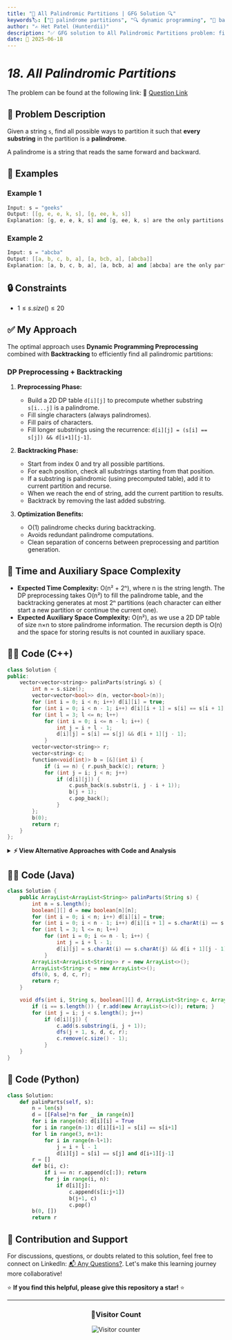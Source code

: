 ```yaml
---
title: "🎯 All Palindromic Partitions | GFG Solution 🔍"
keywords🏷️: ["🎯 palindrome partitions", "🔍 dynamic programming", "📍 backtracking", "📈 string processing", "📘 GFG", "🏁 competitive programming", "📚 DSA"]
author: "✍️ Het Patel (Hunterdii)"
description: "✅ GFG solution to All Palindromic Partitions problem: find all ways to partition string into palindromic substrings using DP preprocessing and backtracking. 🚀"
date: 📅 2025-06-18
---
```


# *18. All Palindromic Partitions*

The problem can be found at the following link: 🔗 [Question Link](https://www.geeksforgeeks.org/problems/find-all-possible-palindromic-partitions-of-a-string/1)

## **🧩 Problem Description**

Given a string `s`, find all possible ways to partition it such that **every substring** in the partition is a **palindrome**.

A palindrome is a string that reads the same forward and backward.

## **📘 Examples**

### Example 1

```cpp
Input: s = "geeks"
Output: [[g, e, e, k, s], [g, ee, k, s]]
Explanation: [g, e, e, k, s] and [g, ee, k, s] are the only partitions of "geeks" where each substring is a palindrome.
```

### Example 2

```cpp
Input: s = "abcba"
Output: [[a, b, c, b, a], [a, bcb, a], [abcba]]
Explanation: [a, b, c, b, a], [a, bcb, a] and [abcba] are the only partitions of "abcba" where each substring is a palindrome.
```

## **🔒 Constraints**

* $1 \le s.size() \le 20$

## **✅ My Approach**

The optimal approach uses **Dynamic Programming Preprocessing** combined with **Backtracking** to efficiently find all palindromic partitions:

### **DP Preprocessing + Backtracking**

1. **Preprocessing Phase:**
   * Build a 2D DP table `d[i][j]` to precompute whether substring `s[i...j]` is a palindrome.
   * Fill single characters (always palindromes).
   * Fill pairs of characters.
   * Fill longer substrings using the recurrence: `d[i][j] = (s[i] == s[j]) && d[i+1][j-1]`.

2. **Backtracking Phase:**
   * Start from index 0 and try all possible partitions.
   * For each position, check all substrings starting from that position.
   * If a substring is palindromic (using precomputed table), add it to current partition and recurse.
   * When we reach the end of string, add the current partition to results.
   * Backtrack by removing the last added substring.

3. **Optimization Benefits:**
   * O(1) palindrome checks during backtracking.
   * Avoids redundant palindrome computations.
   * Clean separation of concerns between preprocessing and partition generation.

## 📝 Time and Auxiliary Space Complexity

* **Expected Time Complexity:** O(n² + 2ⁿ), where n is the string length. The DP preprocessing takes O(n²) to fill the palindrome table, and the backtracking generates at most 2ⁿ partitions (each character can either start a new partition or continue the current one).
* **Expected Auxiliary Space Complexity:** O(n²), as we use a 2D DP table of size n×n to store palindrome information. The recursion depth is O(n) and the space for storing results is not counted in auxiliary space.

## **🧑‍💻 Code (C++)**

```cpp
class Solution {
public:
    vector<vector<string>> palinParts(string& s) {
        int n = s.size();
        vector<vector<bool>> d(n, vector<bool>(n));
        for (int i = 0; i < n; i++) d[i][i] = true;
        for (int i = 0; i < n - 1; i++) d[i][i + 1] = s[i] == s[i + 1];
        for (int l = 3; l <= n; l++)
            for (int i = 0; i <= n - l; i++) {
                int j = i + l - 1;
                d[i][j] = s[i] == s[j] && d[i + 1][j - 1];
            }
        vector<vector<string>> r;
        vector<string> c;
        function<void(int)> b = [&](int i) {
            if (i == n) { r.push_back(c); return; }
            for (int j = i; j < n; j++)
                if (d[i][j]) {
                    c.push_back(s.substr(i, j - i + 1));
                    b(j + 1);
                    c.pop_back();
                }
        };
        b(0);
        return r;
    }
};
```

<details>
<summary><b>⚡ View Alternative Approaches with Code and Analysis</b></summary>

## 📊 **2️⃣ Expand Around Centers**

### 💡 Algorithm Steps:

1. For each position, expand around center to find palindromes.
2. Build palindrome table using center expansion.
3. Use backtracking to generate all partitions.

```cpp
class Solution {
public:
    vector<vector<string>> palinParts(string& s) {
        int n = s.size();
        vector<vector<bool>> p(n, vector<bool>(n, false));
        for (int c = 0; c < n; c++) {
            for (int l = c, r = c; l >= 0 && r < n && s[l] == s[r]; l--, r++) p[l][r] = true;
            for (int l = c, r = c + 1; l >= 0 && r < n && s[l] == s[r]; l--, r++) p[l][r] = true;
        }
        vector<vector<string>> res;
        vector<string> cur;
        function<void(int)> dfs = [&](int i) {
            if (i >= n) { res.push_back(cur); return; }
            for (int j = i; j < n; j++) {
                if (p[i][j]) {
                    cur.push_back(s.substr(i, j - i + 1));
                    dfs(j + 1);
                    cur.pop_back();
                }
            }
        };
        dfs(0);
        return res;
    }
};
```

### 📝 **Complexity Analysis:**

* **Time:** ⏱️ O(n² + 2^n)
* **Auxiliary Space:** 💾 O(n²)

### ✅ **Why This Approach?**

* Natural palindrome detection pattern.
* Better cache locality during expansion.


## 🔄 **3️⃣ Recursive Backtracking Without Preprocessing**

### 💡 Algorithm Steps:

1. **No DP table.** Instead, use a helper `isPalindrome()` function.
2. During recursion, for every prefix of the string, check if it's a palindrome.
3. If it is, add to current path and recurse for remaining string.

```cpp
class Solution {
public:
    bool isPalin(const string& s, int l, int r) {
        while (l < r) {
            if (s[l++] != s[r--]) return false;
        }
        return true;
    }

    vector<vector<string>> palinParts(string& s) {
        vector<vector<string>> res;
        vector<string> cur;

        function<void(int)> dfs = [&](int start) {
            if (start == s.size()) {
                res.push_back(cur);
                return;
            }
            for (int end = start; end < s.size(); end++) {
                if (isPalin(s, start, end)) {
                    cur.push_back(s.substr(start, end - start + 1));
                    dfs(end + 1);
                    cur.pop_back();
                }
            }
        };

        dfs(0);
        return res;
    }
};
```

### 📝 **Complexity Analysis:**

* **Time:** ⏱️ O(n × 2ⁿ) — palindrome check inside recursion
* **Space:** 💾 O(n) recursion depth

### ✅ **Why This Approach?**

* Very easy to write and understand.
* Best for small inputs or conceptual learning.



## 🚀 **4️⃣ Memoized DFS (Top-Down with Palindrome Cache)**

### 💡 Algorithm Steps:

1. Use a **memoization table** `dp[i][j]` to store palindromic results.
2. Use DFS with memoization to build partitions recursively.
3. Lazily compute palindromic checks only when needed.

```cpp
class Solution {
public:
    vector<vector<string>> palinParts(string& s) {
        int n = s.size();
        unordered_map<string, bool> palMemo;
        vector<vector<string>> res;
        vector<string> cur;

        auto isPal = [&](const string& sub) {
            if (palMemo.count(sub)) return palMemo[sub];
            int l = 0, r = sub.size() - 1;
            while (l < r) {
                if (sub[l++] != sub[r--]) return palMemo[sub] = false;
            }
            return palMemo[sub] = true;
        };

        function<void(int)> dfs = [&](int idx) {
            if (idx == s.size()) {
                res.push_back(cur);
                return;
            }
            for (int j = idx; j < s.size(); j++) {
                string part = s.substr(idx, j - idx + 1);
                if (isPal(part)) {
                    cur.push_back(part);
                    dfs(j + 1);
                    cur.pop_back();
                }
            }
        };

        dfs(0);
        return res;
    }
};
```

### 📝 **Complexity Analysis:**

* **Time:** ⏱️ O(2ⁿ × n)
* **Space:** 💾 O(n²) for cache

### ✅ **Why This Approach?**

* Trades space for speed using lazy palindrome checks.
* Useful when `s.length()` is moderate and substring reuse is frequent.


## 🆚 **🔍 Comparison of Approaches**

| 🚀 **Approach**               | ⏱️ **Time Complexity** | 💾 **Space Complexity** | ✅ **Pros**               | ⚠️ **Cons**                     |
| ----------------------------- | ---------------------- | ----------------------- | ------------------------ | ------------------------------- |
| 🔍 **Backtracking DP (Main)** | 🟢 O(n² + 2ⁿ)          | 🟢 O(n²)                | ⚡ Fast palindrome lookup | Uses extra space for DP table   |
| 🔄 **Expand Centers**         | 🟢 O(n² + 2ⁿ)          | 🟢 O(n²)                | 🔧 Natural detection     | Center expansion less intuitive |
| 🧩 **Plain Backtracking**     | 🟠 O(n × 2ⁿ)           | 🟢 O(n)                 | ✨ Simple, clean          | Slower due to repeated checks   |
| 🧠 **Memoized DFS**           | 🟢 O(2ⁿ × n)           | 🟠 O(n²)                | 💾 Avoids repeated work  | Slightly more complex           |



### 🏆 **Best Choice Recommendation**

| 🎯 **Scenario**                          | 🎖️ **Recommended Approach** | 🔥 **Performance Rating** |
| ---------------------------------------- | ---------------------------- | ------------------------- |
| ⚡ High performance and speed             | 🥇 **Backtracking DP**       | ★★★★★                     |
| 🔧 Easy to implement                     | 🥈 **Plain Backtracking**    | ★★★★☆                     |
| 🧠 Efficient for overlapping palindromes | 🥉 **Memoized DFS**          | ★★★★☆                     |
| 🧪 Educational, visually intuitive       | 🏅 **Expand Centers**        | ★★★★☆                     |

</details>

## **🧑‍💻 Code (Java)**

```java
class Solution {
    public ArrayList<ArrayList<String>> palinParts(String s) {
        int n = s.length();
        boolean[][] d = new boolean[n][n];
        for (int i = 0; i < n; i++) d[i][i] = true;
        for (int i = 0; i < n - 1; i++) d[i][i + 1] = s.charAt(i) == s.charAt(i + 1);
        for (int l = 3; l <= n; l++)
            for (int i = 0; i <= n - l; i++) {
                int j = i + l - 1;
                d[i][j] = s.charAt(i) == s.charAt(j) && d[i + 1][j - 1];
            }
        ArrayList<ArrayList<String>> r = new ArrayList<>();
        ArrayList<String> c = new ArrayList<>();
        dfs(0, s, d, c, r);
        return r;
    }

    void dfs(int i, String s, boolean[][] d, ArrayList<String> c, ArrayList<ArrayList<String>> r) {
        if (i == s.length()) { r.add(new ArrayList<>(c)); return; }
        for (int j = i; j < s.length(); j++)
            if (d[i][j]) {
                c.add(s.substring(i, j + 1));
                dfs(j + 1, s, d, c, r);
                c.remove(c.size() - 1);
            }
    }
}
```

## **🐍 Code (Python)**

```python
class Solution:
    def palinParts(self, s):
        n = len(s)
        d = [[False]*n for _ in range(n)]
        for i in range(n): d[i][i] = True
        for i in range(n-1): d[i][i+1] = s[i] == s[i+1]
        for l in range(3, n+1):
            for i in range(n-l+1):
                j = i + l - 1
                d[i][j] = s[i] == s[j] and d[i+1][j-1]
        r = []
        def b(i, c):
            if i == n: r.append(c[:]); return
            for j in range(i, n):
                if d[i][j]:
                    c.append(s[i:j+1])
                    b(j+1, c)
                    c.pop()
        b(0, [])
        return r
```

## 🧠 Contribution and Support

For discussions, questions, or doubts related to this solution, feel free to connect on LinkedIn: [📬 Any Questions?](https://www.linkedin.com/in/patel-hetkumar-sandipbhai-8b110525a/). Let's make this learning journey more collaborative!

⭐ **If you find this helpful, please give this repository a star!** ⭐

---

<div align="center">
  <h3><b>📍Visitor Count</b></h3>
</div>

<p align="center">
  <img src="https://profile-counter.glitch.me/Hunterdii/count.svg" alt="Visitor counter" />
</p>

